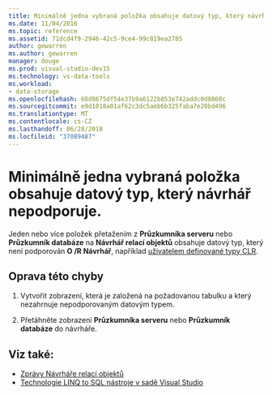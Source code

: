 ```yaml
---
title: Minimálně jedna vybraná položka obsahuje datový typ, který návrhář nepodporuje.
ms.date: 11/04/2016
ms.topic: reference
ms.assetid: 71dcd4f9-2946-42c5-9ce4-99c819ea2785
author: gewarren
ms.author: gewarren
manager: douge
ms.prod: visual-studio-dev15
ms.technology: vs-data-tools
ms.workload:
- data-storage
ms.openlocfilehash: 68d8675df54e37b9a6122b853e742addc0d8060c
ms.sourcegitcommit: e9d1018a01af62c3dc5aeb6b325faba7e20bd496
ms.translationtype: MT
ms.contentlocale: cs-CZ
ms.lasthandoff: 06/28/2018
ms.locfileid: "37089487"
---
```

# <a name="one-or-more-selected-items-contain-a-data-type-that-is-not-supported-by-the-designer"></a>Minimálně jedna vybraná položka obsahuje datový typ, který návrhář nepodporuje.

Jeden nebo více položek přetažením z **Průzkumníka serveru** nebo **Průzkumník databáze** na **Návrhář relací objektů** obsahuje datový typ, který není podporován **O /R Návrhář**, například [uživatelem definované typy CLR](/dotnet/framework/data/adonet/sql/clr-user-defined-types).

## <a name="to-correct-this-error"></a>Oprava této chyby

1. Vytvořit zobrazení, která je založená na požadovanou tabulku a který nezahrnuje nepodporovaným datovým typem.

2. Přetáhněte zobrazení **Průzkumníka serveru** nebo **Průzkumník databáze** do návrháře.

## <a name="see-also"></a>Viz také:

- [Zprávy Návrháře relací objektů](../data-tools/o-r-designer-messages.md)
- [Technologie LINQ to SQL nástroje v sadě Visual Studio](../data-tools/linq-to-sql-tools-in-visual-studio2.md)
